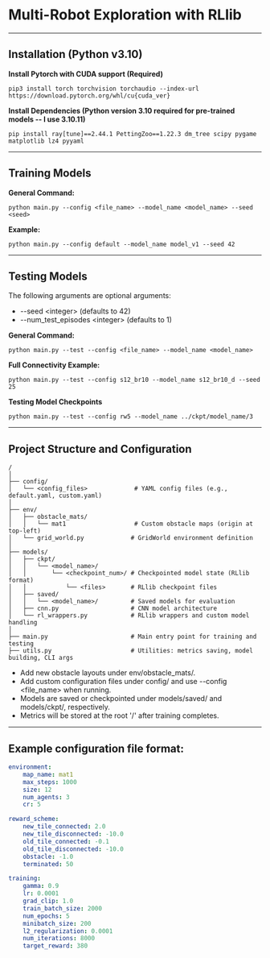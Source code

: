 # Multi-Robot Exploration with RLlib

---

## Installation (Python v3.10)

**Install Pytorch with CUDA support (Required)**
```
pip3 install torch torchvision torchaudio --index-url https://download.pytorch.org/whl/cu{cuda_ver}
```

**Install Dependencies (Python version 3.10 required for pre-trained models -- I use 3.10.11)**
```
pip install ray[tune]==2.44.1 PettingZoo==1.22.3 dm_tree scipy pygame matplotlib lz4 pyyaml
```

---

## Training Models

**General Command:**
```
python main.py --config <file_name> --model_name <model_name> --seed <seed>
```

**Example:**
```
python main.py --config default --model_name model_v1 --seed 42
```

---

## Testing Models

The following arguments are optional arguments: 
- --seed \<integer\> (defaults to 42)
- --num_test_episodes \<integer\> (defaults to 1) 

**General Command:**
```
python main.py --test --config <file_name> --model_name <model_name>
```

**Full Connectivity Example:**
```
python main.py --test --config s12_br10 --model_name s12_br10_d --seed 25 
```

**Testing Model Checkpoints**
```
python main.py --test --config rw5 --model_name ../ckpt/model_name/3 
```

---

## Project Structure and Configuration

```
/
│
├── config/
│   └── <config_files>             # YAML config files (e.g., default.yaml, custom.yaml)
│
├── env/
│   ├── obstacle_mats/
│   │   └── mat1                   # Custom obstacle maps (origin at top-left)
│   └── grid_world.py             # GridWorld environment definition
│
├── models/
│   ├── ckpt/
│   │   └── <model_name>/
│   │       └── <checkpoint_num>/ # Checkpointed model state (RLlib format)
│   │           └── <files>       # RLlib checkpoint files
│   ├── saved/
│   │   └── <model_name>/         # Saved models for evaluation
│   ├── cnn.py                    # CNN model architecture
│   └── rl_wrappers.py            # RLlib wrappers and custom model handling
│
├── main.py                       # Main entry point for training and testing
├── utils.py                      # Utilities: metrics saving, model building, CLI args
```
- Add new obstacle layouts under env/obstacle_mats/.
- Add custom configuration files under config/ and use --config <file_name> when running.
- Models are saved or checkpointed under models/saved/ and models/ckpt/, respectively.
- Metrics will be stored at the root '/' after training completes.

---

## Example configuration file format: 
```yaml
environment:
    map_name: mat1
    max_steps: 1000
    size: 12
    num_agents: 3
    cr: 5

reward_scheme:
    new_tile_connected: 2.0
    new_tile_disconnected: -10.0
    old_tile_connected: -0.1
    old_tile_disconnected: -10.0
    obstacle: -1.0
    terminated: 50

training:
    gamma: 0.9
    lr: 0.0001
    grad_clip: 1.0
    train_batch_size: 2000
    num_epochs: 5
    minibatch_size: 200
    l2_regularization: 0.0001
    num_iterations: 8000
    target_reward: 380
```